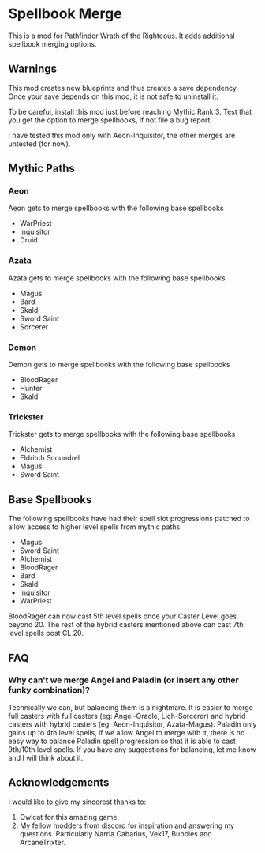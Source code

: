 ﻿# Spellbook Merge

This is a mod for Pathfinder Wrath of the Righteous. It adds additional spellbook merging options.

## Warnings

This mod creates new blueprints and thus creates a save dependency. Once your save depends on this mod, it is not safe to uninstall it.

To be careful, install this mod just before reaching Mythic Rank 3. Test that you get the option to merge spellbooks, if not file a bug report.

I have tested this mod only with Aeon-Inquisitor, the other merges are untested (for now).

## Mythic Paths

### Aeon

Aeon gets to merge spellbooks with the following base spellbooks

* WarPriest
* Inquisitor
* Druid

### Azata
Azata gets to merge spellbooks with the following base spellbooks
* Magus
* Bard
* Skald
* Sword Saint
* Sorcerer

### Demon
Demon gets to merge spellbooks with the following base spellbooks
* BloodRager
* Hunter
* Skald

### Trickster
Trickster gets to merge spellbooks with the following base spellbooks
* Alchemist
* Eldritch Scoundrel
* Magus
* Sword Saint

## Base Spellbooks

The following spellbooks have had their spell slot progressions patched to allow access to higher level spells from mythic paths.

* Magus
* Sword Saint
* Alchemist
* BloodRager
* Bard
* Skald
* Inquisitor
* WarPriest

BloodRager can now cast 5th level spells once your Caster Level goes beyond 20.
The rest of the hybrid casters mentioned above can cast 7th level spells post CL 20.

## FAQ

### Why can't we merge Angel and Paladin (or insert any other funky combination)?

Technically we can, but balancing them is a nightmare. It is easier to merge full casters with full casters (eg: Angel-Oracle, Lich-Sorcerer) and hybrid casters with hybrid casters (eg: Aeon-Inquisitor, Azata-Magus).
Paladin only gains up to 4th level spells, if we allow Angel to merge with it, there is no easy way to balance Paladin spell progression so that it is able to cast 9th/10th level spells.
If you have any suggestions for balancing, let me know and I will think about it.

## Acknowledgements

I would like to give my sincerest thanks to:

1. Owlcat for this amazing game.
2. My fellow modders from discord for inspiration and answering my questions. Particularly Narria Cabarius, Vek17, Bubbles and ArcaneTrixter.